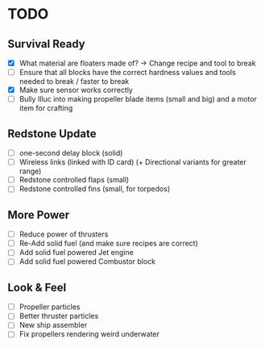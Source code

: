 # TODO
## Survival Ready
- [x] What material are floaters made of? -> Change recipe and tool to break
- [ ] Ensure that all blocks have the correct hardness values and tools needed to break / faster to break
- [x] Make sure sensor works correctly
- [ ] Bully Illuc into making propeller blade items (small and big) and a motor item for crafting

## Redstone Update
- [ ] one-second delay block (solid)
- [ ] Wireless links (linked with ID card) (+ Directional variants for greater range)
- [ ] Redstone controlled flaps (small)
- [ ] Redstone controlled fins (small, for torpedos)

## More Power
- [ ] Reduce power of thrusters
- [ ] Re-Add solid fuel (and make sure recipes are correct)
- [ ] Add solid fuel powered Jet engine
- [ ] Add solid fuel powered Combustor block

## Look & Feel
- [ ] Propeller particles
- [ ] Better thruster particles
- [ ] New ship assembler
- [ ] Fix propellers rendering weird underwater